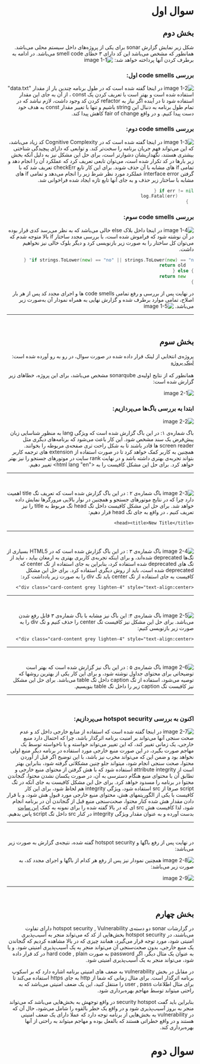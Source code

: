 <div dir="rtl">

# سوال اول

## بخش دوم 

شکل زیر نمایش گزارش sonar برای یکی از پروژه‌های داخل سیستم محلی می‌باشد. همانطور که مشخص می‌باشد این کد دارای ۳ خطای smell code می‌باشد. در ادامه به برطرف کردن آنها پرداخته خواهد شد:
![image 1-1](./images/1-1.png)

### بررسی code smells اول:
![image 1-2](./images/1-2.png)
 در اینجا گفته شده است که در طول برنامه چندین بار از مقدار "data.txt" استفاده شده است و بهتر است با تعریف کردن یک const ، از آن به جای این مقدار استفاده شود تا در آینده اگر نیاز به refactor کردن کد وجود داشت، لازم نباشد که در تمام طول برنامه به دنبال این string باشیم و تنها با تغییر مقدار const به هدف خود دست پیدا کنیم. و در واقع fair of change کاهش پیدا کند.

### بررسی code smells دوم:
![image 1-3](./images/1-3.png)
 در اینجا گفته شده است که در Cognitive Complexity کد زیاد می‌باشد، که این می‌تواند فهم جریان برنامه را سخت‌تر کند. و توابعی که دارای پیچیدگی شناختی بیشتری هستند، نگهداریشان دشوارتر است، برای حل این مشکل نیز به دلیل آنکه بخش زیر بارها در کد تکرار شده است، می‌توان تابعی تعریف کرد که عملکرد آن را انجام دهد و تمامی if های مشابه با آن حذف شوند. برای این کار تابع checkErr تعریف شد که با گرفتن interface error عملکرد مورد نظر شرط زیر را انجام می‌دهد و تمامی if های مشابه با ساختار زیر حذف و به جای آنها تابع تازه ایجاد شده فراخوانی شد.

 ```go
if err != nil {
       log.Fatal(err)
   }
```

### بررسی code smells سوم:
![image 1-4](./images/1-4.png)
در اینجا داخل بلاک else خالی می‌باشد که به نظر می‌رسد کدی قرار بوده در آن نوشته شود که فراموش شده است، با بررسی مجدد ساختار if بالا متوجه شدم که می‌توان کل ساختار را به صورت زیر بازنویسی کرد و دیگر بلوک خالی نیز نخواهیم داشت.

 ```go
if strings.ToLower(new) == "no" || strings.ToLower(new) == "n" {
    return old
} else {
    return new
}
```
در نهایت پس از بررسی و رفع تمامی code smells ها و اجرای مجدد کد پس از هر بار اصلاح، تمامی موارد برطرف شده و گزارش نهایی به همراه نمودار آن به‌صورت زیر می‌باشد.
![image 1-5](./images/1-5.png)

---
<br>

## بخش سوم 
پروژه‌ی انتخابی از لینک قرار داده شده در صورت سوال، در رو به رو آورده شده است:
[لینک پروژه](https://github.com/globocom/secDevLabs/tree/master/owasp-top10-2021-apps/a2/snake-pro)
<br><br>
همانطور که از نتایج اولیه‌ی sonarqube مشخص می‌باشد، برای این پروژه، خطاهای زیر گزارش شده است:

![image 2-1](./images/2-1.png)

### ابتدا به بررسی باگ‌ها می‌پردازیم:
![image 2-2](./images/2-2.png)
 
باگ شماره‌ی ۱: در این باگ گزارش شده است که ویژگی lang به منظور شناسایی زبان پیش‌فرض یک سند مشخص شود. این کار باعث می‌شود که برنامه‌های دیگری مثل screen reader ها قادر باشند تا به شکل راحت تری صفحه‌ی مربوطه را بخوانند. همچنین به کاربر کمک خواهد کرد تا در صورت استفاده از extension های ترجمه کاربر بتواند تجربه‌ی بهتری داشته باشد و در نهایت rank سایت در موتورهای جستجو را نیز بهتر خواهد کرد.
برای حل این مشکل کافیست <html> را به <"html lang "en> تغییر دهیم.

---
<br>

![image 2-3](./images/2-3.png)
باگ شماره‌ی ۲ : در این باگ گزارش شده است که تعریف تگ title اهمیت دارد چرا که در نتایج موتورهای جستجو و همچنین در نوار بالایی مرورگرها نمایش داده خواهد شد.
برای حل این مشکل کافیست داخل تگ head  تگ مربوط به title را نیز تعریف کنیم ، در واقع به جای  تگ head  قرار دهیم: 

`<head><title>New Title</title>`

---
<br>

![image 2-4](./images/2-4.png)
باگ شماره‌ی ۳ :  در این باگ گزارش شده است که در HTML5 بسیاری از تگ‌ها deprecated شده‌اند، و برای اینکه تجربه‌ی کاربری بهتری به ارمغان بیاید ، نباید از تگ های deprecated شده استفاده کرد، بنابراین به جای استفاده از تگ center که deprecated شده است، باید از روش دیگری استفاده کرد.
برای حل این مشکل کافیست به جای استفاده از تگ center باید تگ div را به صورت زیر یادداشت کرد:

`<div class="card-content grey lighten-4" style="text-align:center">
`

---
<br>

![image 2-5](./images/2-5.png)
باگ شماره‌ی ۴: این باگ نیز مشابه با باگ شماره‌ی ۳ قابل رفع شدن می‌باشد.
برای حل این مشکل نیز کافیست تگ center را حذف کنیم و تگ div را به صورت زیر بازنویسی کنیم:

`<div class="card-content grey lighten-4" style="text-align:center">
`

---
<br>

![image 2-6](./images/2-6.png)
باگ شماره‌ی ۵ : در این باگ نیز گزارش شده است که بهتر است توضیحاتی برای محتوای جداول نوشته شود، و برای این کار یکی از بهترین روشها که توصیه می‌شود، استفاده از تگ caption داخل تگ table می‌باشد.
برای حل این مشکل نیز کافیست تگ caption  زیر را داخل تگ table بنویسیم.

---
<br>

### اکنون به بررسی hotspot security می‌پردازیم:
![image 2-7](./images/2-7.png)
در اینجا گفته شده است که استفاده از منابع خارجی داخل کد و عدم صحت سنجی آنها می‌تواند بر امنیت برنامه اثرگذار باشد، چرا که احتمال دارد منبع خارجی،‌ یک زمانی تغییر کند، که این تغییر می‌تواند خواسته و یا ناخواسته توسط یک مهاجم صورت بگیرد، در این صورت منبع خارجی مورد استفاده در برنامه دیگر منبع اولی نخواهد بود و ضمن این که می‌تواند مخرب نیز باشد، با این توضیح اگر قبل از آوردن محتوا، صحت سنجی انجام شود، میتواند جلو چنین مشکلاتی گرفته شود، بنابراین بهتر است از attribute integrity استفاده شود که با هش گرفتن از محتوای منبع خارجی و تطابق آن با محتوای منبع هنگام دسترسی به آن، در صورت یکسان نشدن محتوا، گنجاندن محتوا در برنامه را مسدود خواهد کرد.
برای حل این مشکل کافیست به جای آنکه در تگ script صرفا از src استفاده شود، ویژگی  integrity هم لحاظ شود، برای این کار کافیست با یکی از الگوریتمهای هش، محتوای منبع خارجی مورد قبول هش شود، و با قرار دادن مقدار هش شده کنار محتوا، صحت‌سنجی منبع قبل از گنجاندن آن در برنامه انجام شود، لذا کافیست هش src ای که در بالا گفته شده را برای نمونه به کمک 
[این سایت](https://www.srihash.org/) بدست آورده و به عنوان مقدار ویژگی integrity در کنار src داخل تگ script پاس بدهیم.


---
<br>

در نهایت پس از رفع باگها و hotspot security گفته شده، نتیجه‌ی گزارش به ‌صورت زیر می‌باشد:

![image 2-8](./images/2-8.png)
همچنین نمودار نیز پس از رفع هر کدام از باگها و اجرای مجدد کد، به صورت زیر می‌باشد:

![image 2-9](./images/2-9.png)

---
<br>

## بخش چهارم 
در گزارشات sonar دو دسته‌ی hotspot security , Vulnerability دارای تفاوت می‌باشند، در hotspot security بخش‌هایی از کد که می‌تواند منجر به آسیب‌پذیری امنیتی شود، مورد توجه قرار می‌گیرد، همانند چیزی که در بالا مشاهده کردیم که گنجاندن یک منبع خارجی، بدون صحت‌سنجی آن می‌تواند منجر به یک آسیب‌پذیری امنیتی شود. و یا به عنوان یک مثال دیگر، اگر password به صورت hard code , plain در کد قرار داده شود، می‌تواند منجر به یک آسیب‌پذیری امنیتی شود.

در مقابل در بخش vulnerability به ضعف های امنیتی برنامه اشاره دارد که بر اسکوپ برنامه اثرگذار است. برای مثال زمانی که شما از http به جای https استفاده می‌کند تا برای مثال اطلاعات user , pass را منتقل کنید، این یک ضعف امنیتی می‌باشد که به راحتی میتواند توسط مهاجم بهره‌برداری شود.

بنابراین باید گفت security hotspot در واقع توجهش به بخش‌هایی می‌باشد که می‌تواند منجر به بروز آسیب‌پذیری شود و در واقع یک خطر بالقوه را شامل می‌شود، حال آن که در vulnerability به بخش‌هایی از برنامه توجه دارد که عملا دارای یک ضعف امنیتی هستند و در واقع خطراتی هستند که بالفعل بوده و مهاجم میتواند به راحتی از آنها بهره‌برداری کند.

# سوال دوم

</div>
